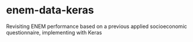 # enem-data-keras
Revisiting ENEM performance based on a previous applied socioeconomic questionnaire, implementing with Keras
